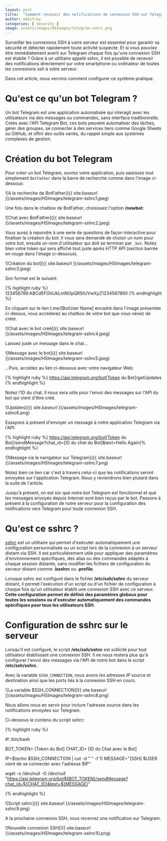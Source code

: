 ```yaml
---
layout: post
title:  "Comment recevoir des notifications de connexion SSH sur Telegram ?"
author: mdestroy
categories: [ Security ]
image: assets/images/HSImages/telegram-sshrc.png
---
```


Surveiller les connexions SSH à votre serveur est essentiel pour garantir sa sécurité et détecter rapidement toute activité suspecte.
Et si vous pouviez être immédiatement averti sur Telegram chaque fois qu'une connexion SSH est établie ?
Grâce à un utilitaire appelé sshrc, il est possible de recevoir des notifications directement sur votre smartphone ou ordinateur de toutes les connexions ssh à votre serveur.

Dans cet article, nous verrons comment configurer ce système pratique.

# Qu'est ce qu'un bot Telegram ?

Un bot Telegram est une application automatisée qui interagit avec les utilisateurs via des messages ou commandes, sans interface traditionnelle.
Créés avec l'API Telegram Bot, ces bots peuvent automatiser des tâches, gérer des groupes, se connecter à des services tiers comme Google Sheets ou GitHub, et offrir des outils variés, du rappel simple aux systèmes complexes de gestion.

# Création du bot Telegram

Pour créer un bot Telegram, ouvrez votre application, puis saisissez tout simplement `Botfather` dans la barre de recherche comme dans l'image ci-dessous:

![A la recherche de BotFather]({{ site.baseurl }}/assets/images/HSImages/telegram-sshrc1.jpeg)

Une fois dans le chatbox de BotFather, choisissez l'option **/newbot**:

![Chat avec BotFather]({{ site.baseurl }}/assets/images/HSImages/telegram-sshrc2.jpeg)

Vous aurez à repondre à une serie de questions de façon interactive pour finaliser la création du bot.
Il vous sera demandé de choisir un nom pour votre bot, ensuite un nom d'utilisateur qui doit se terminer par `_bot`.
Notez bien votre token qui sera affiché tout juste après HTTP API (section barrée en rouge dans l'image ci-dessous).

![Création du bot]({{ site.baseurl }}/assets/images/HSImages/telegram-sshrc3.jpeg)

Son format est le suivant:

{% highlight ruby %} 123456789:ABCdEFGhIJkLmNOpQRStUVwXyZ1234567890 {% endhighlight %}

En cliquant sur le lien t.me/[BotUser Name] encadré dans l'image présentée ci-dessus, vous accéderez au chatbox de votre bot que vous venez de créer.

![Chat avec le bot créé]({{ site.baseurl }}/assets/images/HSImages/telegram-sshrc4.jpeg)

Laissez juste un message dans le chat...

![Message avec le bot]({{ site.baseurl }}/assets/images/HSImages/telegram-sshrc5.jpeg)

...Puis, accédez au lien ci-dessous avec votre navigateur Web:

{% highlight ruby %} https://api.telegram.org/bot[Token du Bot]/getUpdates {% endhighlight %}

Notez l'ID du chat. Il nous sera utile pour l'envoi des messages sur l'API du bot qui vient d'être créé.

![Updates]({{ site.baseurl }}/assets/images/HSImages/telegram-sshrc6.png)

Essayons à présent d'envoyer un message à notre application Telegram via l'API:

{% highlight ruby %} https://api.telegram.org/bot[Token du Bot]/sendMessage?chat_id=[ID du chat du Bot]&text=Hello Again{% endhighlight %}

![Message via le navigateur sur Telegram]({{ site.baseurl }}/assets/images/HSImages/telegram-sshrc7.png)

Notez bien ce lien car c'est à travers celui-ci que les notifications seront envoyées sur l'application Telegram.
Nous y reviendrons bien plutard dans la suite de l'article.


Jusqu'à présent, on est sûr que notre bot Telegram est fonctionnel et que les messages envoyés depuis Internet sont bien reçus par le bot.
Passons à présent à la configuration de notre serveur pour la configuration des notifications vers Telegram pour toute connexion SSH.


# Qu'est ce sshrc ?

[sshrc](https://github.com/Russell91/sshrc) est un utilitaire qui permet d'exécuter automatiquement une configuration personnalisée ou un script lors de la connexion à un serveur distant via SSH.
Il est particulièrement utile pour appliquer des paramètres d'environnement spécifiques, des alias ou des commandes adaptés à chaque session distante, sans modifier les fichiers de configuration du serveur distant comme **.bashrc** ou **.profile**.

Lorsque sshrc est configuré dans le fichier **/etc/ssh/sshrc** du serveur distant, il permet l'exécution d'un script ou d'un fichier de configuration à chaque fois qu'un utilisateur établit une connexion SSH avec ce serveur.
**Cette configuration permet de définir des paramètres globaux pour toutes les sessions ou d'exécuter automatiquement des commandes spécifiques pour tous les utilisateurs SSH.**


# Configuration de sshrc sur le serveur


Lorsqu'il est configuré, le script **/etc/ssh/sshrc** est sollicité pour tout utilisateur établissant une connexion SSH.
Il ne nous restera plus qu'à configurer l'envoi des messages via l'API de notre bot dans le script **/etc/ssh/sshrc**.


Avec la variable `$SSH_CONNECTION`, nous avons les adresses IP source et destination ainsi que les ports liés à la connexion SSH en cours.

![La variable $SSH_CONNECTION]({{ site.baseurl }}/assets/images/HSImages/telegram-sshrc8.png)

Nous allons nous en servir pour inclure l'adresse source dans les notifications envoyées sur Telegram.

Ci-dessous le contenu du script sshrc:

{% highlight ruby %} 

#! /bin/bash

BOT_TOKEN= [Token du Bot]
CHAT_ID= [ID du Chat avec le Bot]

IP=$(echo $SSH_CONNECTION | cut -d " " -f 1)
MESSAGE="[SSH] $USER vient de se connecter avec l'adresse  $IP"

wget -o /dev/null -O /dev/null "https://api.telegram.org/bot${BOT_TOKEN}/sendMessage?chat_id=${CHAT_ID}&text=${MESSAGE}"


{% endhighlight %}

![Script sshrc]({{ site.baseurl }}/assets/images/HSImages/telegram-sshrc9.png)


A la prochaine connexion SSH, vous recevrez une notification sur Telegram.

![Nouvelle connexion SSH]({{ site.baseurl }}/assets/images/HSImages/telegram-sshrc10.png)

